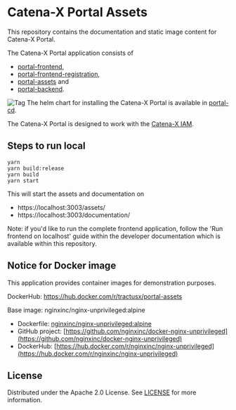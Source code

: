 # Catena-X Portal Assets

This repository contains the documentation and static image content for Catena-X Portal.

The Catena-X Portal application consists of

- [portal-frontend](https://github.com/eclipse-tractusx/portal-frontend),
- [portal-frontend-registration](https://github.com/eclipse-tractusx/portal-frontend-registration),
- [portal-assets](https://github.com/eclipse-tractusx/portal-assets) and
- [portal-backend](https://github.com/eclipse-tractusx/portal-backend).

![Tag](https://img.shields.io/static/v1?label=&message=LeadingRepository&color=green&style=flat) The helm chart for installing the Catena-X Portal is available in [portal-cd](https://github.com/eclipse-tractusx/portal-cd).

The Catena-X Portal is designed to work with the [Catena-X IAM](https://github.com/eclipse-tractusx/portal-iam).

## Steps to run local

    yarn
    yarn build:release
    yarn build
    yarn start

This will start the assets and documentation on

- https://localhost:3003/assets/
- https://localhost:3003/documentation/

Note: if you'd like to run the complete frontend application, follow the 'Run frontend on localhost' guide within the developer documentation which is available within this repository.

## Notice for Docker image

This application provides container images for demonstration purposes.

DockerHub: https://hub.docker.com/r/tractusx/portal-assets

Base image: nginxinc/nginx-unprivileged:alpine

- Dockerfile: [nginxinc/nginx-unprivileged:alpine](https://github.com/nginxinc/docker-nginx-unprivileged/blob/main/Dockerfile-alpine.template)
- GitHub project: [https://github.com/nginxinc/docker-nginx-unprivileged](https://github.com/nginxinc/docker-nginx-unprivileged)
- DockerHub: [https://hub.docker.com/r/nginxinc/nginx-unprivileged](https://hub.docker.com/r/nginxinc/nginx-unprivileged)

## License

Distributed under the Apache 2.0 License.
See [LICENSE](./LICENSE) for more information.
